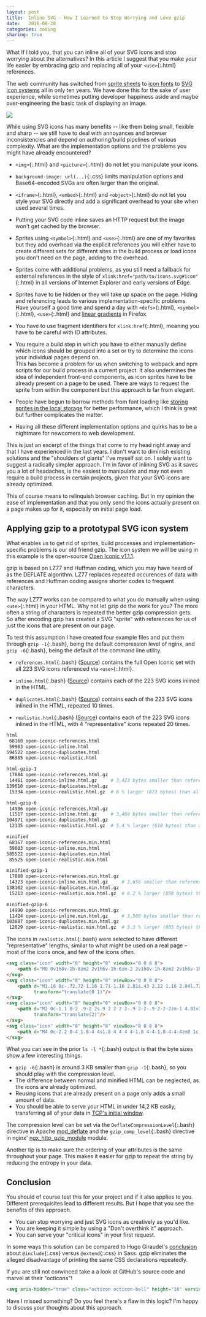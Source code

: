 ```yaml
---
layout: post
title:  Inline SVG – How I Learned to Stop Worrying and Love gzip
date:   2016-08-28
categories: coding
sharing: true
---
```


What If I told you, that you can inline all of your SVG icons and stop worrying about the alternatives? In this article I suggest that you make your life easier by embracing gzip and replacing all of your `<use>`{:.html} references.

The web community has switched from [sprite sheets](http://alistapart.com/article/sprites) to [icon fonts](https://24ways.org/2011/displaying-icons-with-fonts-and-data-attributes) to [SVG icon systems](https://24ways.org/2014/an-overview-of-svg-sprite-creation-techniques/) all in only ten years. We have done this for the sake of user experience, while sometimes putting developer happiness aside and maybe over-engineering the basic task of displaying an image.

![](/images/general-buck-turgidson.gif)

While using SVG icons has many benefits -- like them being small, flexible and sharp -- we still have to deal with annoyances and browser inconsistencies and depend on authoring/build pipelines of various complexity. What are the implementation options and the problems you might have already encountered?

* `<img>`{:.html} and `<picture>`{:.html} do not let you manipulate your icons.

* `background-image: url(...)`{:.css} limits manipulation options and Base64-encoded SVGs are often larger than the original.

* `<iframe>`{:.html}, `<embed>`{:.html} and `<object>`{:.html} do not let you style your SVG directly and add a significant overhead to your site when used several times.

* Putting your SVG code inline saves an HTTP request but the image won't get cached by the browser.

* Sprites using `<symbol>`{:.html} and `<use>`{:.html} are one of my favorites but they add overhead via the explicit references you will either have to create different sets for different sites in the build process or load icons you don't need on the page, adding to the overhead.

* Sprites come with additional problems, as you still need a fallback for external references in the style of `xlink:href="path/to/icons.svg#icon"`{:.html} in all versions of Internet Explorer and early versions of Edge.

* Sprites have to be hidden or they will take up space on the page. Hiding and referencing leads to various implementation-specific problems. Have yourself a good time and spend a day with `<defs>`{:.html}, `<symbol>`{:.html}, `<use>`{:.html} and [linear gradients](https://bugzilla.mozilla.org/show_bug.cgi?id=353575) in Firefox.

* You have to use fragment identifiers for `xlink:href`{:.html}, meaning you have to be careful with ID attributes.
 
* You require a build step in which you have to either manually define which icons should be grouped into a set or try to determine the icons your individual pages depend on.<br>
This has become a problem for us when switching to webpack and npm scripts for our build process in a current project. It also undermines the idea of independent front-end components, as icon sprites have to be already present on a page to be used. There are ways to request the sprite from within the component but this approach is far from elegant.

* People have begun to borrow methods from font loading like [storing sprites in the local storage](http://osvaldas.info/caching-svg-sprite-in-localstorage) for better performance, which I think is great but further complicates the matter.

* Having all these different implementation options and quirks has to be a nightmare for newcomers to web development.

This is just an excerpt of the things that come to my head right away and that I have experienced in the last years. I don't want to diminish existing solutions and the "shoulders of giants" I've myself sat on. I solely want to suggest a radically simpler approach. I'm in favor of inlining SVG as it saves you a lot of headaches, is the easiest to manipulate and may not even require a build process in certain projects, given that your SVG icons are already optimized.

This of course means to relinquish browser caching. But in my opinion the ease of implementation and that you only send the icons actually present on a page makes up for it, especially on initial page load.



## Applying gzip to a prototypal SVG icon system

What enables us to get rid of sprites, build processes and implementation-specific problems is our old friend gzip. The icon system we will be using in this example is the open-source [Open Iconic v1.1.1](http://useiconic.com/open).

gzip is based on LZ77 and Huffman coding, which you may have heard of as the DEFLATE algorithm. LZ77 replaces repeated occurences of data with references and Huffman coding assigns shorter codes to frequent characters. 

The way LZ77 works can be compared to what you do manually when using `<use>`{:.html} in your HTML. Why not let gzip do the work for you? The more often a string of characters is repeated the better gzip compression gets. So after encoding gzip has created a SVG "sprite" with references for us of just the icons that are present on our page.

To test this assumption I have created four example files and put them through `gzip -1`{:.bash}, being the default compression level of nginx, and `gzip -6`{:.bash}, being the default of the command line utility.

* `references.html`{:.bash} ([Source](https://github.com/Lorti/open-icon-gzip-examples/blob/master/html/open-iconic-references.html)) contains the full Open Iconic set with all 223 SVG icons referenced via `<use>`{:.html}.

* `inline.html`{:.bash} ([Source](https://github.com/Lorti/open-icon-gzip-examples/blob/master/html/open-iconic-inline.html)) contains each of the 223 SVG icons inlined in the HTML.

* `duplicates.html`{:.bash} ([Source](https://github.com/Lorti/open-icon-gzip-examples/blob/master/html/open-iconic-duplicates.html)) contains each of the 223 SVG icons inlined in the HTML, repeated 10 times.

* `realistic.html`{:.bash} ([Source](https://github.com/Lorti/open-icon-gzip-examples/blob/master/html/open-iconic-some-duplicates.html)) contains each of the 223 SVG icons inlined in the HTML, with 4 "representative" icons repeated 20 times.

~~~ bash
html
 68168 open-iconic-references.html
 59903 open-iconic-inline.html
594522 open-iconic-duplicates.html
 86985 open-iconic-realistic.html

html-gzip-1
 17884 open-iconic-references.html.gz
 14461 open-iconic-inline.html.gz     # 3,423 bytes smaller than referenced icons
139610 open-iconic-duplicates.html.gz
 15334 open-iconic-realistic.html.gz  # 6 % larger (873 bytes) than all inlined icons

html-gzip-6
 14986 open-iconic-references.html.gz
 11517 open-iconic-inline.html.gz     # 3,469 bytes smaller than referenced icons
104971 open-iconic-duplicates.html.gz
 12135 open-iconic-realistic.html.gz  # 5.4 % larger (618 bytes) than all inlined icons

minified
 68167 open-iconic-references.min.html
 59003 open-iconic-inline.min.html
585522 open-iconic-duplicates.min.html
 85525 open-iconic-realistic.min.html

minified-gzip-1
 17888 open-iconic-references.min.html.gz
 14323 open-iconic-inline.min.html.gz     # 3,656 smaller than referenced icons
138102 open-iconic-duplicates.min.html.gz
 15213 open-iconic-realistic.min.html.gz  # 6.2 % larger (890 bytes) than all inlined icons

minified-gzip-6
 14990 open-iconic-references.min.html.gz
 11424 open-iconic-inline.min.html.gz     # 3,566 bytes smaller than referenced icons
103887 open-iconic-duplicates.min.html.gz
 12029 open-iconic-realistic.min.html.gz  # 5.3 % larger (605 bytes) than all inlined icons
~~~

The icons in `realistic.html`{:.bash} were selected to have different "representative" lengths, similar to what might be used on a real page – most of the icons once, and few of the icons often.

~~~ html
<svg class="icon" width="8" height="8" viewBox="0 0 8 8">
    <path d="M0 0v1h8v-1h-8zm2 2v1h6v-1h-6zm-2 2v1h8v-1h-8zm2 2v1h6v-1h-6z"/>
</svg>
<svg class="icon" width="8" height="8" viewBox="0 0 8 8">
    <path d="M1.16 0c-.72.72-1.16 1.71-1.16 2.81s.43 2.12 1.16 2.84l.72-.72c-.54-.54-.88-1.29-.88-2.13 0-.83.33-1.55.88-2.09l-.72-.72zm5.69 0l-.72.72c.54.54.88 1.26.88 2.09 0 .83-.33 1.58-.88 2.13l.72.72c.72-.72 1.16-1.74 1.16-2.84 0-1.1-.43-2.09-1.16-2.81zm-4.25 1.41c-.36.36-.59.86-.59 1.41 0 .55.23 1.08.59 1.44l.69-.72c-.18-.18-.28-.44-.28-.72 0-.28.1-.5.28-.69l-.69-.72zm2.81 0l-.69.72c.18.18.28.41.28.69 0 .28-.1.54-.28.72l.69.72c.36-.36.59-.89.59-1.44 0-.55-.23-1.05-.59-1.41z"
          transform="translate(0 1)"/>
</svg>
<svg class="icon" width="8" height="8" viewBox="0 0 8 8">
    <path d="M2 0c-1.1 0-2 .9-2 2s.9 2 2 2 2-.9 2-2-.9-2-2-2zm-1 4.81v3.19l1-1 1 1v-3.19c-.31.11-.65.19-1 .19s-.69-.08-1-.19z"
          transform="translate(2)"/>
</svg>
<svg class="icon" width="8" height="8" viewBox="0 0 8 8">
    <path d="M4 0c-2.2 0-4 1.8-4 4s1.8 4 4 4 4-1.8 4-4-1.8-4-4-4zm0 1c.66 0 1.26.21 1.75.56l-4.19 4.19c-.35-.49-.56-1.09-.56-1.75 0-1.66 1.34-3 3-3zm2.44 1.25c.35.49.56 1.09.56 1.75 0 1.66-1.34 3-3 3-.66 0-1.26-.21-1.75-.56l4.19-4.19z"/>
</svg>
~~~

What you can see in the prior `ls -l *`{:.bash} output is that the byte sizes show a few interesting things.

* `gzip -6`{:.bash} is around 3 KB smaller than `gzip -1`{:.bash}, so you should play with the compression level.
* The difference between normal and minified HTML can be neglected, as the icons are already optimized.
* Reusing icons that are already present on a page only adds a small amount of data.
* You should be able to serve your HTML in under 14,2 KB easily, transferring all of your data in [TCP's initial window](https://tools.ietf.org/html/rfc6928).

The compression level can be set via the `DeflateCompressionLevel`{:.bash} directive in Apache [mod_deflate](http://httpd.apache.org/docs/current/mod/mod_deflate.html) and the `gzip_comp_level`{:.bash} directive in nginx' [ngx_http_gzip_module](http://nginx.org/en/docs/http/ngx_http_gzip_module.html) module.

Another tip is to make sure the ordering of your attributes is the same throughout your page. This makes it easier for gzip to repeat the string by reducing the entropy in your data.



## Conclusion

You should of course test this for your project and if it also applies to you. Different prerequisites lead to different results. But I hope that you see the benefits of this approach.

* You can stop worrying and just SVG icons as creatively as you'd like.
* You are keeping it simple by using a "Don't overthink it" approach.
* You can serve your "critical icons" in your first request.

In some ways this solution can be compared to Hugo Giraudel's [conclusion](https://www.sitepoint.com/avoid-sass-extend/) about `@include`{:.css} versus `@extend`{:.css} in Sass. gzip eliminates the alleged disadvantage of printing the same CSS declarations repeatedly.

If you are still not convinced take a a look at GitHub's source code and marvel at their "octicons"!

~~~ html
<svg aria-hidden="true" class="octicon octicon-bell" height="16" version="1.1" viewBox="0 0 14 16" width="14"><path d="M14 12v1H0v-1l.73-.58c.77-.77.81-2.55 1.19-4.42C2.69 3.23 6 2 6 2c0-.55.45-1 1-1s1 .45 1 1c0 0 3.39 1.23 4.16 5 .38 1.88.42 3.66 1.19 4.42l.66.58H14zm-7 4c1.11 0 2-.89 2-2H5c0 1.11.89 2 2 2z"></path></svg>
~~~

Have I missed something? Do you feel there's a flaw in this logic? I'm happy to discuss your thoughts about this approach. 
